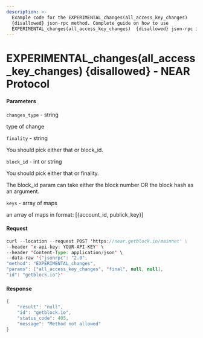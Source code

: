 ```yaml
---
description: >-
  Example code for the EXPERIMENTAL_changes(all_access_key_changes) 
  {disallowed} json-rpc method. Сomplete guide on how to use
  EXPERIMENTAL_changes(all_access_key_changes)  {disallowed} json-rpc in Get
---
```


# EXPERIMENTAL\_changes(all\_access\_key\_changes) {disallowed} - NEAR Protocol

#### Parameters

`changes_type` - string

type of change

`finality` - string

You should pick either that or block\_id.

`block_id` - int or string

You should pick either that or finality.

The block\_id param can take either the block number OR the block hash as an argument.

`keys` - array of maps

an array of maps in format: \[{account\_id, publick\_key}]

#### Request

```java
curl --location --request POST 'https://near.getblock.io/mainnet' \ 
--header 'x-api-key: YOUR-API-KEY' \ 
--header 'Content-Type: application/json' \ 
--data-raw '{"jsonrpc": "2.0",
"method": "EXPERIMENTAL_changes",
"params": ["all_access_key_changes", "final", null, null],
"id": "getblock.io"}'
```

#### Response

```java
{
    "result": "null",
    "id": "getblock.io",
    "status_code": 405,
    "message": "Method not allowed"
}
```
